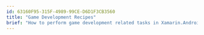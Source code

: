 ```yaml
---
id: 63160F95-315F-4989-99CE-D6D1F3CB3560
title: "Game Development Recipes"
brief: "How to perform game development related tasks in Xamarin.Android and Xamarin.iOS."
---
```

